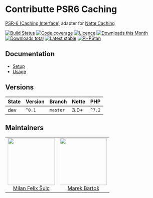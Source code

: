 # Contributte PSR6 Caching

[PSR-6 (Caching Interface)](https://www.php-fig.org/psr/psr-6/) adapter for [Nette Caching](https://github.com/nette/caching)

[![Build Status](https://img.shields.io/travis/contributte/psr6-caching.svg?style=flat-square)](https://travis-ci.org/contributte/psr6-caching)
[![Code coverage](https://img.shields.io/coveralls/contributte/psr6-caching.svg?style=flat-square)](https://coveralls.io/r/contributte/psr6-caching)
[![Licence](https://img.shields.io/packagist/l/contributte/psr6-caching.svg?style=flat-square)](https://packagist.org/packages/contributte/psr6-caching)
[![Downloads this Month](https://img.shields.io/packagist/dm/contributte/psr6-caching.svg?style=flat-square)](https://packagist.org/packages/contributte/psr6-caching)
[![Downloads total](https://img.shields.io/packagist/dt/contributte/psr6-caching.svg?style=flat-square)](https://packagist.org/packages/contributte/psr6-caching)
[![Latest stable](https://img.shields.io/packagist/v/contributte/psr6-caching.svg?style=flat-square)](https://packagist.org/packages/contributte/psr6-caching)
[![PHPStan](https://img.shields.io/badge/PHPStan-enabled-brightgreen.svg?style=flat-square)](https://github.com/phpstan/phpstan)

## Documentation

- [Setup](.docs/README.md#setup)
- [Usage](.docs/README.md#usage)

## Versions

| State       | Version | Branch   | Nette | PHP     |
|-------------|---------|----------|-------|---------|
| dev         | `^0.1`  | `master` | 3.0+  | `^7.2`  |

## Maintainers

<table>
  <tbody>
    <tr>
      <td align="center">
        <a href="https://github.com/f3l1x">
            <img width="150" height="150" src="https://avatars2.githubusercontent.com/u/538058?v=3&s=150">
        </a>
        </br>
        <a href="https://github.com/f3l1x">Milan Felix Šulc</a>
      </td>
      <td align="center">
        <a href="https://github.com/mabar">
            <img width="150" height="150" src="https://avatars0.githubusercontent.com/u/20974277?s=150&v=4">
        </a>
        </br>
        <a href="https://github.com/mabar">Marek Bartoš</a>
      </td>
    </tr>
  </tbody>
</table>
